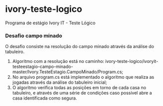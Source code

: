 ivory-teste-logico
=================

Programa de estágio Ivory IT - Teste Lógico

### Desafio campo minado

O desafio consiste na resolução do campo minado através da análise do tabuleiro.

1. Algoritmo com a resolução está no caminho: ivory-teste-logico/ivoryit-testeestagio-campo-minado-master/Ivory.TesteEstagio.CampoMinado/Program.cs;
2. No arquivo program.cs está implementado o algoritmo que realiza as jogadas através da análise do tabuleiro inicial;
3. O algoritmo verifica todas as posições em torno de cada casa no tabuleiro, e através de uma série de condições caso possível abre a casa identificada como segura.


